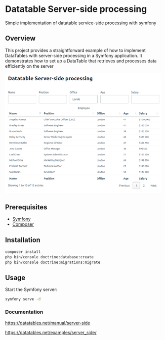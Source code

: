 # Datatable Server-side processing

Simple implementation of datatable service-side processing with symfony

## Overview

This project provides a straightforward example of how to implement DataTables with server-side processing in a Symfony application. 
It demonstrates how to set up a DataTable that retrieves and processes data efficiently on the server

![img.png](assets/images/img.png)

## Prerequisites

- [Symfony](https://symfony.com/download)
- [Composer](https://getcomposer.org/)

## Installation

```bash
composer install
php bin/console doctrine:database:create
php bin/console doctrine:migrations:migrate
```

## Usage

Start the Symfony server:

```bash
symfony serve -d
```

### Documentation
https://datatables.net/manual/server-side

https://datatables.net/examples/server_side/
